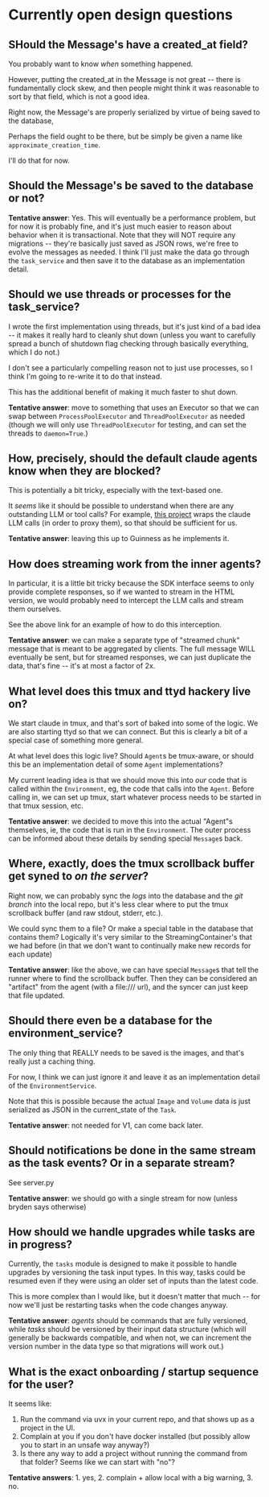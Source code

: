 # Currently open design questions

## SHould the Message's have a created_at field?

You probably want to know *when* something happened.

However, putting the created_at in the Message is not great -- there is fundamentally clock skew,
and then people might think it was reasonable to sort by that field, which is not a good idea.

Right now, the Message's are properly serialized by virtue of being saved to the database,

Perhaps the field ought to be there, but be simply be given a name like `approximate_creation_time`.

I'll do that for now.

## Should the Message's be saved to the database or not?

**Tentative answer**: Yes. This will eventually be a performance problem, but for now it is probably fine,
and it's just much easier to reason about behavior when it is transactional.
Note that they will NOT require any migrations -- they're basically just saved as JSON rows, we're free to evolve the messages as needed.
I think I'll just make the data go through the `task_service` and then save it to the database as an implementation detail.

## Should we use threads or processes for the task_service?

I wrote the first implementation using threads, but it's just kind of a bad idea --
it makes it really hard to cleanly shut down (unless you want to carefully spread a bunch of shutdown flag checking through basically everything, which I do not.)

I don't see a particularly compelling reason not to just use processes, so I think I'm going to re-write it to do that instead.

This has the additional benefit of making it much faster to shut down.

**Tentative answer**: move to something that uses an Executor so that we can swap between `ProcessPoolExecutor` and `ThreadPoolExecutor` as needed
(though we will only use `ThreadPoolExecutor` for testing, and can set the threads to `daemon=True`.)

## How, precisely, should the default claude agents know when they are blocked?

This is potentially a bit tricky, especially with the text-based one.

It *seems* like it should be possible to understand when there are any outstanding LLM or tool calls?
For example, [this project](https://github.com/1rgs/claude-code-proxy) wraps the claude LLM calls (in order to proxy them),
so that should be sufficient for us.

**Tentative answer**: leaving this up to Guinness as he implements it.

## How does streaming work from the inner agents?

In particular, it is a little bit tricky because the SDK interface seems to only provide complete responses,
so if we wanted to stream in the HTML version, we would probably need to intercept the LLM calls and stream them ourselves.

See the above link for an example of how to do this interception.

**Tentative answer**: we can make a separate type of "streamed chunk" message that is meant to be aggregated by clients.
The full message WILL eventually be sent, but for streamed responses, we can just duplicate the data, that's fine -- it's at most a factor of 2x.

## What level does this tmux and ttyd hackery live on?

We start claude in tmux, and that's sort of baked into some of the logic.
We are also starting ttyd so that we can connect.
But this is clearly a bit of a special case of something more general.

At what level does this logic live? Should `Agent`s be tmux-aware, or should this be an implementation detail of some `Agent` implementations?

My current leading idea is that we should move this into *our* code that is called within the `Environment`, eg, the code that calls into the `Agent`.
Before calling in, we can set up tmux, start whatever process needs to be started in that tmux session, etc.

**Tentative answer**: we decided to move this into the actual "Agent"s themselves, ie, the code that is run in the `Environment`.
The outer process can be informed about these details by sending special `Message`s back.

## Where, exactly, does the tmux scrollback buffer get syned to *on the server*?

Right now, we can probably sync the *logs* into the database and the *git branch* into the local repo,
but it's less clear where to put the tmux scrollback buffer (and raw stdout, stderr, etc.).

We could sync them to a file? Or make a special table in the database that contains them?
Logically it's very similar to the StreamingContainer's that we had before
(in that we don't want to continually make new records for each update)

**Tentative answer**: like the above, we can have special `Message`s that tell the runner where to find the scrollback buffer.
Then they can be considered an "artifact" from the agent (with a file:/// url), and the syncer can just keep that file updated.

## Should there even be a database for the environment_service?

The only thing that REALLY needs to be saved is the images, and that's really just a caching thing.

For now, I think we can just ignore it and leave it as an implementation detail of the `EnvironmentService`.

Note that this is possible because the actual `Image` and `Volume` data is just serialized as JSON in the current_state of the `Task`.

**Tentative answer**: not needed for V1, can come back later.

## Should notifications be done in the same stream as the task events? Or in a separate stream?

See server.py

**Tentative answer**: we should go with a single stream for now (unless bryden says otherwise)

## How should we handle upgrades while tasks are in progress?

Currently, the `tasks` module is designed to make it possible to handle upgrades by versioning the task input types.
In this way, tasks could be resumed even if they were using an older set of inputs than the latest code.

This is more complex than I would like, but it doesn't matter that much -- for now we'll just be restarting tasks when the code changes anyway.

**Tentative answer**: *agents* should be commands that are fully versioned, while *tasks* should be versioned by their input data structure
(which will generally be backwards compatible, and when not, we can increment the version number in the data type so that migrations will work out.)

## What is the exact onboarding / startup sequence for the user?

It seems like:
1. Run the command via uvx in your current repo, and that shows up as a project in the UI.
2. Complain at you if you don't have docker installed (but possibly allow you to start in an unsafe way anyway?)
3. Is there any way to add a project without running the command from that folder? Seems like we can start with "no"?

**Tentative answers**: 1. yes, 2. complain + allow local with a big warning, 3. no.
